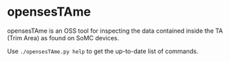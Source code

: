 # opensesTAme


opensesTAme is an OSS tool for inspecting the data contained inside the TA (Trim Area) as found on SoMC devices.


Use `./opensesTAme.py help` to get the up-to-date list of commands.
